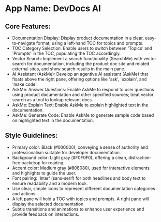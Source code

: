 # **App Name**: DevDocs AI

## Core Features:

- Documentation Display: Display product documentation in a clear, easy-to-navigate format, using a left-hand TOC for topics and prompts.
- TOC Category Selection: Enable users to switch between 'Topics' and 'Prompts' in the TOC, populating the TOC accordingly.
- Vector Search: Implement a search functionality (SearchMe) with vector search for documentation, including the product doc site and related external sites, and show search results in the main pane.
- AI Assistant (AskMe): Develop an agentive AI assistant (AskMe) that floats above the right pane, offering options like 'ask', 'explain', and 'make code'.
- AskMe: Answer Questions: Enable AskMe to respond to user questions using product documentation and other specified sources; treat vector search as a tool to lookup relevant docs.
- AskMe: Explain Text: Enable AskMe to explain highlighted text in the documentation.
- AskMe: Generate Code: Enable AskMe to generate sample code based on highlighted text in the documentation.

## Style Guidelines:

- Primary color: Black (#000000), conveying a sense of authority and professionalism suitable for developer documentation.
- Background color: Light gray (#F0F0F0), offering a clean, distraction-free backdrop for reading.
- Accent color: Medium gray (#808080), used for interactive elements and highlights to guide the user.
- Font pairing: 'Inter' (sans-serif) for both headlines and body text to ensure readability and a modern look.
- Use clear, simple icons to represent different documentation categories and actions.
- A left pane will hold a TOC with topics and prompts. A right pane will display the selected documentation.
- Subtle transitions and animations to enhance user experience and provide feedback on interactions.